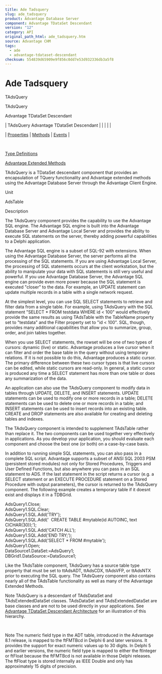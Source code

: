 ```yaml
---
title: Ade Tadsquery
slug: ade_tadsquery
product: Advantage Database Server
component: Advantage TDataSet Descendant
version: "12"
category: API
original_path_html: ade_tadsquery.htm
source: Advantage CHM
tags:
  - ade
  - advantage-tdataset-descendant
checksum: 554839d65909e9f856c0dd7e53d932336db3a5f8
---
```


# Ade Tadsquery

TAdsQuery

TAdsQuery

Advantage TDataSet Descendant

| TAdsQuery  Advantage TDataSet Descendant |  |  |  |  |

| [Properties](ade_tadsquery_properties.md) | [Methods](ade_tadsquery_methods.md) | [Events](ade_tadsquery_events.md) |

 

[Type Definitions](ade_type_definitions.md)

[Advantage Extended Methods](ade_advantage_extended_methods_tadstable.md)

TAdsQuery is a TDataSet descendant component that provides an encapsulation of TQuery functionality and Advantage extended methods using the Advantage Database Server through the Advantage Client Engine.

Unit

AdsTable

Description

The TAdsQuery component provides the capability to use the Advantage SQL engine. The Advantage SQL engine is built into the Advantage Database Server and Advantage Local Server and provides the ability to execute SQL statements on the server, thereby adding powerful capabilities to a Delphi application.

The Advantage SQL engine is a subset of SQL-92 with extensions. When using the Advantage Database Server, the server performs all the processing of the SQL statements. If you are using Advantage Local Server, the processing of SQL statements occurs at the client workstation, but the ability to manipulate your data with SQL statements is still very useful and powerful. If you use Advantage Database Server, the Advantage SQL engine can provide even more power because the SQL statement is executed "closer" to the data. For example, an UPDATE statement can update multiple records in a table with a single network request.

At the simplest level, you can use SQL SELECT statements to retrieve and filter data from a single table. For example, using TAdsQuery with the SQL statement "SELECT \* FROM testdata WHERE id < 100" would effectively provide the same results as using TAdsTable with the TableName property set to "testdata" and the Filter property set to "id < 100". SQL, though, provides many additional capabilities that allow you to summarize, group, order, and join tables together.

When you use SELECT statements, the rowset will be one of two types of cursors: dynamic (live) or static. Advantage produces a live cursor when it can filter and order the base table in the query without using temporary relations. If it is not possible to do this, Advantage produces a static cursor. The primary difference between these two cursor types is that live cursors can be edited, while static cursors are read-only. In general, a static cursor is produced any time a SELECT statement has more than one table or does any summarization of the data.

An application can also use the TAdsQuery component to modify data in tables through UPDATE, DELETE, and INSERT statements. UPDATE statements can be used to modify one or more records in a table; DELETE statements can be used to delete one or more records in a table; and INSERT statements can be used to insert records into an existing table. CREATE and DROP statements are also available for creating and deleting tables and indexes.

The TAdsQuery component is intended to supplement TAdsTable rather than replace it. The two components can be used together very effectively in applications. As you develop your application, you should evaluate each component and choose the best one (or both) on a case-by-case basis.

In addition to running simple SQL statements, you can also pass in a complete SQL script. Advantage supports a subset of ANSI SQL 2003 PSM (persistent stored modules) not only for Stored Procedures, Triggers and User Defined Functions, but also anywhere you can pass in an SQL statement to ADS. If the last statement in the script returns a cursor (e.g. a SELECT statement or an EXECUTE PROCEDURE statement on a Stored Procedure with output parameters), the cursor is returned to the TAdsQuery component. The following example creates a temporary table if it doesnt exist and displays it in a TDBGrid.

AdsQuery1.Close;  
AdsQuery1.SQL.Clear;  
AdsQuery1.SQL.Add('TRY');  
AdsQuery1.SQL.Add('  CREATE TABLE #mytable(id AUTOINC, text CICHAR(30));');  
AdsQuery1.SQL.Add('CATCH ALL');  
AdsQuery1.SQL.Add('END TRY;');  
AdsQuery1.SQL.Add('SELECT \* FROM #mytable');  
AdsQuery1.Open;  
DataSource1.DataSet:=AdsQuery1;  
DBGrid1.DataSource:=DataSource1;

Like the TAdsTable component, TAdsQuery has a source table type property that must be set to ttAdsADT, ttAdsCDX, ttAdsVFP, or ttAdsNTX prior to executing the SQL query. The TAdsQuery component also contains nearly all of the TAdsTable functionality as well as many of the Advantage Extended Methods.

Note TAdsQuery is a descendant of TAdsDataSet and TAdsExtendedDataSet classes. TAdsDataSet and TAdsExtendedDataSet are base classes and are not to be used directly in your applications. See [Advantage TDataSet Descendant Architecture](ade_advantage_tdataset_descendant_architecture.md) for an illustration of this hierarchy.

 

Note The numeric field type in the ADT table, introduced in the Advantage 8.1 release, is mapped to the ftFMTBcd in Delphi 6 and later versions. It provides the support for exact numeric values up to 30 digits. In Delphi 5 and earlier versions, the numeric field type is mapped to either the ftInteger or ftFloat because the ftFMTBcd is not available in those Delphi releases. The ftFloat type is stored internally as IEEE Double and only has approximately 15 digits of precision.
